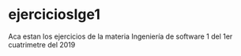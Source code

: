 # ejerciciosIge1
Aca estan los ejercicios de la materia Ingeniería de software 1 del 1er cuatrimetre del 2019
